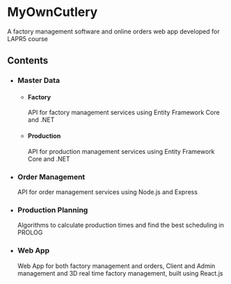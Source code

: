 # MyOwnCutlery
A factory management software and online orders web app developed for LAPR5 course

## Contents

* ### Master Data
    * #### Factory
        API for factory management services using Entity Framework Core and .NET
    * #### Production
        API for production management services using Entity Framework Core and .NET
* ### Order Management
    API for order management services using Node.js and Express
* ### Production Planning
    Algorithms to calculate production times and find the best scheduling in PROLOG

* ### Web App
    Web App for both factory management and orders, Client and Admin management and 3D real time factory management, built using React.js

